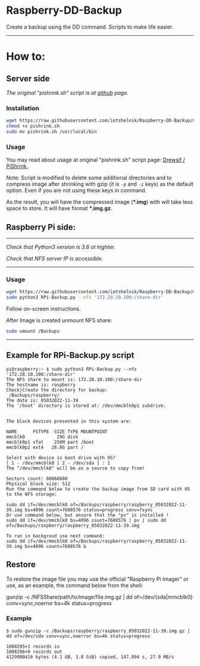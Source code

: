 # Raspberry-DD-Backup #
Create a backup using the DD command. Scripts to make life easier.

___
# How to: #
## Server side ##
_The original "pishrink.sh" script is at [github](https://github.com/Drewsif/PiShrink) page._

### Installation ###

```bash
wget https://raw.githubusercontent.com/iotshelnik/Raspberry-DD-Backup/main/pishrink.sh
chmod +x pishrink.sh
sudo mv pishrink.sh /usr/local/bin
```

### Usage ###

You may read about usage at original "pishrink.sh" script page:
[ Drewsif / PiShrink ](https://github.com/Drewsif/PiShrink#pishrink).

Note: Script is modified to delete some additional directories and to compress image after shrinking with gzip (it is `-p` and `-z` keys) as the default option. Even if you are not using these keys in command.

As the result, you will have the compressed image (__*.img__) with will take less space to store. It will have format __*.img.gz__.

## Raspberry Pi side:
___
_Check that Python3 version is 3.6 ot highter._

_Check that NFS server IP is accessible._
___
### Usage ###

```bash
wget https://raw.githubusercontent.com/iotshelnik/Raspberry-DD-Backup/main/RPi-Backup.py
sudo python3 RPi-Backup.py --nfs '172.28.10.100:/share-dir'
```
Follow on-screen instructions.

After Image is created unmount NFS share:
```bash
sudo umount /Backups
```

___

## Example for RPi-Backup.py script ##
```
pi@raspberry:~ $ sudo python3 RPi-Backup.py --nfs '172.28.10.100:/share-dir'
The NFS share to mount is: 172.28.10.100:/share-dir 
The hostname is: raspberry
Check|Create the directory for backup: 
 /Backups/raspberry/
The date is: 05032022-11-39
The '/boot' directory is stored at: /dev/mmcblk0p1 subdrive.


The block devices presented in this system are:

NAME      FSTYPE  SIZE TYPE MOUNTPOINT
mmcblk0            29G disk 
mmcblk0p1 vfat    256M part /boot
mmcblk0p2 ext4   28.8G part /

Select with device is boot drive with OS?
[ 1 - /dev/mmcblk0 | 2 - /dev/sda ] : 1
The "/dev/mmcblk0" will be as a source to copy from!

Sectors count: 60868608
Physical block size: 512
Run the command below to create the backup image from SD card with OS to the NFS storage:

sudo dd if=/dev/mmcblk0 of=/Backups/raspberry/raspberry_05032022-11-39.img bs=4096 count=7608576 status=progress conv=fsync
Or use command below, but ansure that the "pv" is installed !
sudo dd if=/dev/mmcblk0 bs=4096 count=7608576 | pv | sudo dd of=/Backups/raspberry/raspberry_05032022-11-39.img

To run in backgroud use next command:
sudo dd if=/dev/mmcblk0 of=/Backups/raspberry/raspberry_05032022-11-39.img bs=4096 count=7608576 &
```

## Restore ##

To restore the image file you may use the official "Raspberry Pi Imager" or use, as an example, the command below from the shell:

gunzip -c /NFSShare/path/to/image/file.img.gz | dd of=/dev/{sda|mmcblk0} conv=sync,noerror bs=4k status=progress


### Example ###

```
$ sudo gunzip -c /Backups/raspberry/raspberry_05032022-11-39.img.gz | dd of=/dev/sda conv=sync,noerror bs=4k status=progress

1008295+1 records in
1008296+0 records out
4129980416 bytes (4.1 GB, 3.8 GiB) copied, 147.894 s, 27.9 MB/s
```